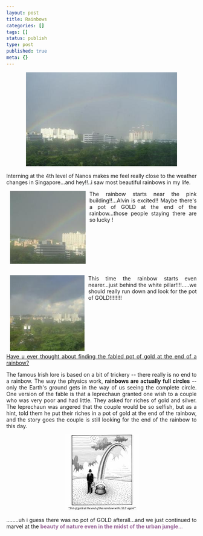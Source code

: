 ```yaml
---
layout: post
title: Rainbows
categories: []
tags: []
status: publish
type: post
published: true
meta: {}
---
```

<a href="http://photos1.blogger.com/blogger/6516/1007/1600/s_14.jpg"></a><a href="http://photos1.blogger.com/blogger/6516/1007/1600/s_14.jpg"></a>
<p align="center"><img border="0" src="/img/s_1.jpg" /></p>
<p align="justify">Interning at the 4th level of Nanos makes me feel really close to the weather changes in Singapore...and hey!!..i saw most beautiful rainbows in my life.</p>
<p align="justify"><img border="0" align="left" src="/img/s_45.jpg" hspace="10" />The rainbow starts near the pink building!!...Alvin is excited!! Maybe there's a pot of GOLD at the end of the rainbow...those people staying there are so lucky !</p>
<p align="justify">&nbsp;</p>
<p align="justify">&nbsp;</p>
<p align="justify">&nbsp;</p>
<p align="justify">&nbsp;</p>
<p align="justify"><img border="0" align="left" src="/img/s_24.jpg" hspace="10" />This time the rainbow starts even nearer...just <a href="http://photos1.blogger.com/blogger/6516/1007/1600/s_22.jpg"></a>behind the white pillar!!!!.....we should really run down and look for the pot of GOLD!!!!!!!!</p>
<p align="justify">&nbsp;</p>
<p align="justify">&nbsp;</p>
<p align="justify">&nbsp;</p>
<p align="justify">&nbsp;</p>
<p align="justify"><a href="http://www.komotv.com/asksteve/story.asp?ID=30059">Have u ever thought about finding the fabled pot of gold at the end of a rainbow? </a></p>

<p align="justify">The famous Irish lore is based on a bit of trickery -- there really is no end to a rainbow. The way the physics work, <strong>rainbows are actually full circles</strong> -- only the Earth's ground gets in the way of us seeing the complete circle.
One version of the fable is that a leprechaun granted one wish to a couple who was very poor and had little. They asked for riches of gold and silver. The leprechaun was angered that the couple would be so selfish, but as a hint, told them he put their riches in a pot of gold at the end of the rainbow, and the story goes the couple is still looking for the end of the rainbow to this day.
<p align="center"><img border="0" src="/img/rainbow6.jpg" /></p>
<p align="justify">........uh i guess there was no pot of GOLD afterall...and we just continued to marvel at the <font color="#996699"><strong>beauty of nature even in the midst of the urban jungle</strong>...</font></p>
